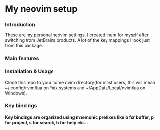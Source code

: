 # My neovim setup

### Introduction

These are my personal neovim settings. I created them for myself after switching from JetBrains products. A lot of the key mappings I took just from this package.

### Main features

### Installation & Usage

Clone this repo to your home nvim directory(for most users, this will mean ~/.config/nvim/lua on \*nix systems and ~/AppData/Local/nvim/lua on Windows).

### Key bindings
#### Key bindings are organized using mnemonic prefixes like b for buffer, p for project, s for search, h for help etc…
